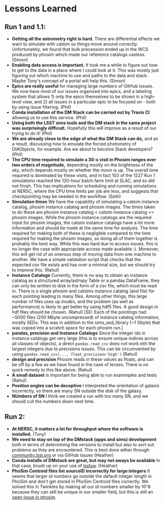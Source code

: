 # Lessons Learned

## Run 1 and 1.1:

* **Getting all the astrometry right is hard.**  There are differential effects we want to simulate with catsim so things move around correctly.  Unfortunately, we found that bulk precession ended up in the WCS produced by phosim which made our reference catalogs useless. (Simon)
* **Enabling data access is important.** It took me a while to figure out how to get to the data in a place where I could look at it.  This was mostly just figuring out which machine to use and paths to the data and stack.  Maybe Tony's concept of a portal will help this. (Simon)
* **Epics are really useful** for managing large numbers of GitHub issues. We now have most of our issues organized into epics, and a labeling system that allows 1) only the epics themselves to be shown in a high-level view, and 2) all issues in a particular epic to be focused on - both by using issue filtering. (Phil)
* **Conda installation of the DM Stack can be carried out by Travis CI** allowing us to use this service. (Phil)
* **Using both the LSST sims tools and the DM stack in the same project was surprisingly difficult.** Hopefully this will improve as a result of our trying to do it! (Phil)
* **We are already close to the edge of what the DM Stack can do,** and as a result, discussing how to emulate the forced photometry of DIAObjects, for example. Are we about to become Stack developers? (Phil)
* **The CPU time required to simulate a 30-s visit in Phosim ranges over two orders of magnitude,** depending mostly on the brightness of the sky, which depends mostly on whether the moon is up.  The overall time required is dominated by these visits, and in fact 103 of the 1227 Run 1 simulations reached the 120-hour batch farm limit at SLAC, and so did not finish.  This has implications for scheduling and running simulations at NERSC, where the CPU time limits per job are less, and suggests that checkpointing may be needed in the workflow. (Seth)
* **Simulation times**  We have the capability of simulating a catsim instance catalog, phosim instance catalog and phosim images. The times taken to do these are phosim instance catalog < catsim instance catalog << phosim images. While the phosim instance catalogs are the required input for phosim images, the catsim instance catalogs have a lot more information and should be made at the same time for analysis. The time required for making both of these is negligible compared to the time required for making the phosim images, so doing all of them together is probably the best way. While this was hard due to access issues, this is no longer the case with appropriate access made available :). Moreover, this will get rid of an onerous step of moving data from one machine to another. We have a simple validation script that checks that the expected csv file exists and has over a minimal size, but we should try to improve this. (Rahul)
* **Instance Catalogs**  Currently, there is no way to obtain an instance catalog as a structured array/astropy Table or a pandas DataFrame, they can only be written to disk in the form of a csv file, which must be read in. There is a single phosim and catsims instance catalog (and file) for each pointing leading to many files. Among other things, this large number of files uses up inodes, and the problem (as well as performance) is likely to get better by using hdf5 files. A good design in hdf files should be chosen. (Rahul) [SD: Each of the pointings had ~5000 files (200 Mbyte uncompressed) of instance catalog information, mostly SEDs.  This was in addition to the sims_sed_library (~1 Gbyte) that was copied into a scratch space for each phosim run.]
* **pandas, precision and Instance Catalogs**  Since the integer ids in instance catalogs get very large (this is to ensure unique indices across all classes of objects), a direct `pandas.read_csv` does not work eith the largest integers due to precisions issues. This can be circumvented by using `pandas.read_csv(..., float_precision='high')` (Rahul)
* **design and precision** Phosim reads in these values as floats, and can be off by a few as we have found in the case of lenses. There is no quick remedy to this like above. (Rahul)
* **A small dataset** is important for being able to run exammples and tests (Rahul)
* **Position angles can be deceptive** I interpreted the orientation of galaxis incorrectly, so there are many SN outside the disk of the galaxy.
* **NUmbers of SN** I think we created a run with too many SN, and we should  cull the numbers down next time.

## Run 2:

* **At NERSC, it matters a lot for throughput where the software is installed.** (Tony)
* **We need to stay on top of the DMstack (apps and sims) development** both in terms of determining the versions to install but also to sort out problems as they are encountered. This is best done either through [community.lsst.org](http://community.lsst.org) or via GitHub issues (Heather)
* **Conda installs of DMstack are great, but may not aways be available** In that case, brush up on your use of [lsstsw](https://developer.lsst.io/build-ci/lsstsw.html). (Heather)
* **PhoSim Centroid files list sourceID incorrectly for large integers** It seems that larger id numbers go outside the default integer length in PhoSim and don't get stored in PhoSim Centroid files correctly. We solved this in Twinkles by making all our id numbers smaller by 10^8 because they can still be unique in our smaller field, but this is still an [open issue in phosim](https://jira.lsstcorp.org/browse/PHOSIM-27).
